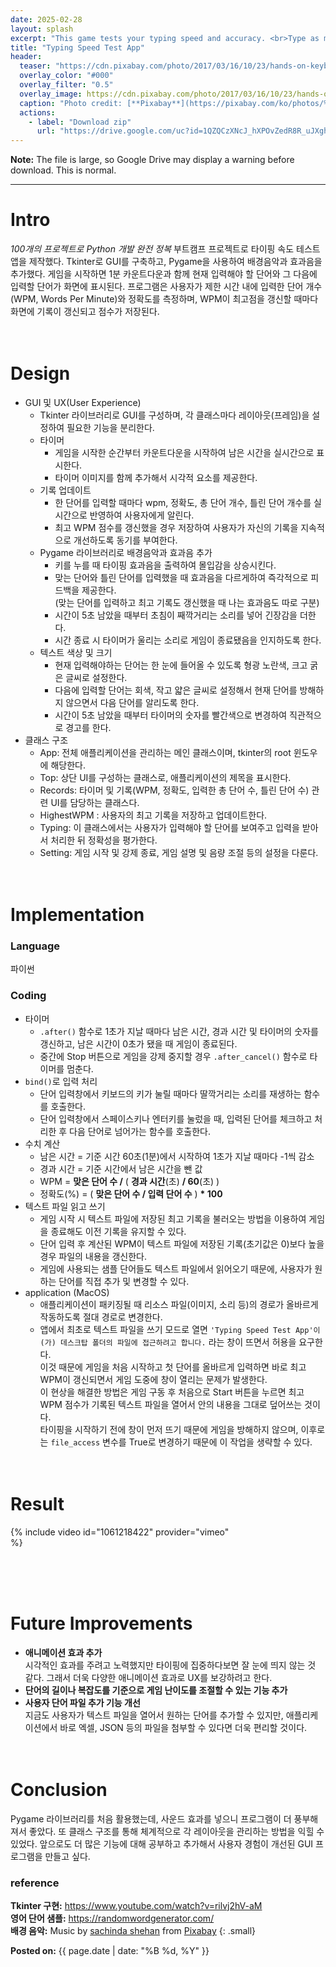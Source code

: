 ```yaml
---
date: 2025-02-28
layout: splash
excerpt: "This game tests your typing speed and accuracy. <br>Type as many words as you can in 1 minute, and challenge yourself to beat your highest score."
title: "Typing Speed Test App"
header:
  teaser: "https://cdn.pixabay.com/photo/2017/03/16/10/23/hands-on-keyboard-2148723_1280.jpg"
  overlay_color: "#000"
  overlay_filter: "0.5"
  overlay_image: https://cdn.pixabay.com/photo/2017/03/16/10/23/hands-on-keyboard-2148723_1280.jpg
  caption: "Photo credit: [**Pixabay**](https://pixabay.com/ko/photos/%ED%82%A4%EB%B3%B4%EB%93%9C%EC%97%90-%EC%86%90-%EA%B1%B4%EB%B0%98-%EC%BB%B4%ED%93%A8%ED%8C%85-2148723/)"
  actions:
    - label: "Download zip"
      url: "https://drive.google.com/uc?id=1QZQCzXNcJ_hXPOvZedR8R_uJXghEi-bQ&export=download"
---
```

**Note:** The file is large, so Google Drive may display a warning before download. This is normal.

---

# Intro

*100개의 프로젝트로 Python 개발 완전 정복* 부트캠프 프로젝트로 타이핑 속도 테스트 앱을 제작했다. Tkinter로 GUI를 구축하고, Pygame을 사용하여 배경음악과 효과음을 추가했다. 게임을 시작하면 1분 카운트다운과 함께 현재 입력해야 할 단어와 그 다음에 입력할 단어가 화면에 표시된다. 프로그램은 사용자가 제한 시간 내에 입력한 단어 개수(WPM, Words Per Minute)와 정확도를 측정하며, WPM이 최고점을 갱신할 때마다 화면에 기록이 갱신되고 점수가 저장된다.
<br><br><br>

# Design

- GUI 및 UX(User Experience)
   - Tkinter 라이브러리로 GUI를 구성하며, 각 클래스마다 레이아웃(프레임)을 설정하여 필요한 기능을 분리한다.
   - 타이머
      - 게임을 시작한 순간부터 카운트다운을 시작하여 남은 시간을 실시간으로 표시한다.
      - 타이머 이미지를 함께 추가해서 시각적 요소를 제공한다.
   - 기록 업데이트
      - 한 단어를 입력할 때마다 wpm, 정확도, 총 단어 개수, 틀린 단어 개수를 실시간으로 반영하여 사용자에게 알린다.
      - 최고 WPM 점수를 갱신했을 경우 저장하여 사용자가 자신의 기록을 지속적으로 개선하도록 동기를 부여한다.
   - Pygame 라이브러리로 배경음악과 효과음 추가
      - 키를 누를 때 타이핑 효과음을 출력하여 몰입감을 상승시킨다.
      - 맞는 단어와 틀린 단어를 입력했을 때 효과음을 다르게하여 즉각적으로 피드백을 제공한다.    
      (맞는 단어를 입력하고 최고 기록도 갱신했을 때 나는 효과음도 따로 구분)
      - 시간이 5초 남았을 때부터 초침이 째깍거리는 소리를 넣어 긴장감을 더한다.
      - 시간 종료 시 타이머가 울리는 소리로 게임이 종료됐음을 인지하도록 한다.
   - 텍스트 색상 및 크기
      - 현재 입력해야하는 단어는 한 눈에 들어올 수 있도록 형광 노란색, 크고 굵은 글씨로 설정한다.
      - 다음에 입력할 단어는 회색, 작고 얇은 글씨로 설정해서 현재 단어를 방해하지 않으면서 다음 단어를 알리도록 한다.
      - 시간이 5초 남았을 때부터 타이머의 숫자를 빨간색으로 변경하여 직관적으로 경고를 한다.
- 클래스 구조
   - App: 전체 애플리케이션을 관리하는 메인 클래스이며, tkinter의 root 윈도우에 해당한다.
   - Top: 상단 UI를 구성하는 클래스로, 애플리케이션의 제목을 표시한다.
   - Records: 타이머 및 기록(WPM, 정확도, 입력한 총 단어 수, 틀린 단어 수) 관련 UI를 담당하는 클래스다.
   - HighestWPM : 사용자의 최고 기록을 저장하고 업데이트한다.
   - Typing: 이 클래스에서는 사용자가 입력해야 할 단어를 보여주고 입력을 받아서 처리한 뒤 정확성을 평가한다.
   - Setting: 게임 시작 및 강제 종료, 게임 설명 및 음량 조절 등의 설정을 다룬다.
<br><br><br>

# Implementation

### Language

파이썬

### Coding

- 타이머
   - `.after()` 함수로 1초가 지날 때마다 남은 시간, 경과 시간 및 타이머의 숫자를 갱신하고, 남은 시간이 0초가 됐을 때 게임이 종료된다.
   - 중간에 Stop 버튼으로 게임을 강제 중지할 경우 `.after_cancel()` 함수로 타이머를 멈춘다.
- `bind()`로 입력 처리
   - 단어 입력창에서 키보드의 키가 눌릴 때마다 딸깍거리는 소리를 재생하는 함수를 호출한다.
   - 단어 입력창에서 스페이스키나 엔터키를 눌렀을 때, 입력된 단어를 체크하고 처리한 후 다음 단어로 넘어가는 함수를 호출한다.
- 수치 계산
   - 남은 시간 = 기준 시간 60초(1분)에서 시작하여 1초가 지날 때마다 -1씩 감소
   - 경과 시간 = 기준 시간에서 남은 시간을 뺀 값 
   - WPM = **맞은 단어 수 /** ( **경과 시간**(초) **/ 60**(초) )
   - 정확도(%) = ( **맞은 단어 수 / 입력 단어 수** ) **\* 100**
- 텍스트 파일 읽고 쓰기
   - 게임 시작 시 텍스트 파일에 저장된 최고 기록을 불러오는 방법을 이용하여 게임을 종료해도 이전 기록을 유지할 수 있다.
   - 단어 입력 후 계산된 WPM이 텍스트 파일에 저장된 기록(초기값은 0)보다 높을 경우 파일의 내용을 갱신한다.
   - 게임에 사용되는 샘플 단어들도 텍스트 파일에서 읽어오기 때문에, 사용자가 원하는 단어를 직접 추가 및 변경할 수 있다.
- application (MacOS)
   - 애플리케이션이 패키징될 때 리소스 파일(이미지, 소리 등)의 경로가 올바르게 작동하도록 절대 경로로 변경한다.
   - 앱에서 최초로 텍스트 파일을 쓰기 모드로 열면 `'Typing Speed Test App'이(가) 데스크탑 폴더의 파일에 접근하려고 합니다.` 라는 창이 뜨면서 허용을 요구한다.   
   이것 때문에 게임을 처음 시작하고 첫 단어를 올바르게 입력하면 바로 최고 WPM이 갱신되면서 게임 도중에 창이 열리는 문제가 발생한다.    
   이 현상을 해결한 방법은 게임 구동 후 처음으로 Start 버튼을 누르면 최고 WPM 점수가 기록된 텍스트 파일을 열어서 안의 내용을 그대로 덮어쓰는 것이다.  
   타이핑을 시작하기 전에 창이 먼저 뜨기 때문에 게임을 방해하지 않으며, 이후로는 `file_access` 변수를 True로 변경하기 때문에 이 작업을 생략할 수 있다.
<br><br><br>

# Result

<div style="width: 70%;">{% include video id="1061218422" provider="vimeo" %}</div>

<br><br><br>

# Future Improvements

- **애니메이션 효과 추가**    
시각적인 효과를 주려고 노력했지만 타이핑에 집중하다보면 잘 눈에 띄지 않는 것 같다. 그래서 더욱 다양한 애니메이션 효과로 UX를 보강하려고 한다.
- **단어의 길이나 복잡도를 기준으로 게임 난이도를 조절할 수 있는 기능 추가**
- **사용자 단어 파일 추가 기능 개선**   
지금도 사용자가 텍스트 파일을 열어서 원하는 단어를 추가할 수 있지만, 애플리케이션에서 바로 엑셀, JSON 등의 파일을 첨부할 수 있다면 더욱 편리할 것이다.
<br><br><br>

# Conclusion

Pygame 라이브러리를 처음 활용했는데, 사운드 효과를 넣으니 프로그램이 더 풍부해져서 좋았다. 또 클래스 구조를 통해 체계적으로 각 레이아웃을 관리하는 방법을 익힐 수 있었다. 앞으로도 더 많은 기능에 대해 공부하고 추가해서 사용자 경험이 개선된 GUI 프로그램을 만들고 싶다.
<br>

### reference

**Tkinter 구현:** <https://www.youtube.com/watch?v=rilvj2hV-aM>    
**영어 단어 샘플:** <https://randomwordgenerator.com/>    
**배경 음악:** Music by <a href="https://pixabay.com/ko/users/sachinda4684-47311951/?utm_source=link-attribution&utm_medium=referral&utm_campaign=music&utm_content=289143">sachinda shehan</a> from <a href="https://pixabay.com//?utm_source=link-attribution&utm_medium=referral&utm_campaign=music&utm_content=289143">Pixabay</a>
{: .small}

<b>Posted on:</b> {{ page.date | date: "%B %d, %Y" }}
